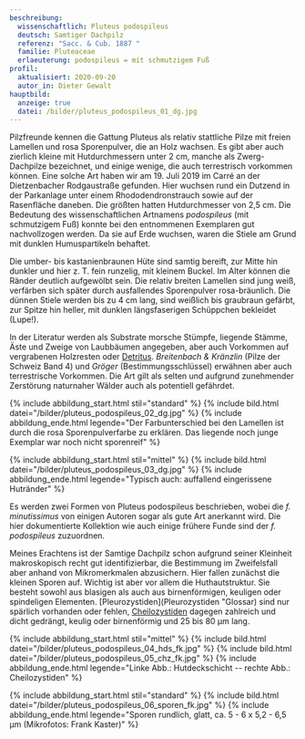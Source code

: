 ```yaml
---
beschreibung:
  wissenschaftlich: Pluteus podospileus
  deutsch: Samtiger Dachpilz
  referenz: "Sacc. & Cub. 1887 "
  familie: Pluteaceae
  erlaeuterung: podospileus = mit schmutzigem Fuß
profil:
  aktualisiert: 2020-09-20
  autor_in: Dieter Gewalt
hauptbild:
  anzeige: true
  datei: /bilder/pluteus_podospileus_01_dg.jpg
---
```

Pilzfreunde kennen die Gattung Pluteus als relativ stattliche Pilze mit freien Lamellen und rosa Sporenpulver, die an Holz wachsen. Es gibt aber auch zierlich kleine mit Hutdurchmessern unter 2 cm, manche als Zwerg-Dachpilze bezeichnet, und einige wenige, die auch terrestrisch vorkommen können. Eine solche Art haben wir am 19. Juli 2019 im Carré an der Dietzenbacher Rodgaustraße gefunden. Hier wuchsen rund ein Dutzend in der Parkanlage unter einem Rhododendronstrauch sowie auf der Rasenfläche daneben. Die größten hatten Hutdurchmesser von 2,5 cm. Die Bedeutung des wissenschaftlichen Artnamens *podospileus* (mit schmutzigem Fuß) konnte bei den entnommenen Exemplaren gut nachvollzogen werden. Da sie auf Erde wuchsen, waren die Stiele am Grund mit dunklen Humuspartikeln behaftet.

Die umber- bis kastanienbraunen Hüte sind samtig bereift, zur Mitte hin dunkler und hier z. T. fein runzelig, mit kleinem Buckel. Im Alter können die Ränder deutlich aufgewölbt sein. Die relativ breiten Lamellen sind jung weiß, verfärben sich später durch ausfallendes Sporenpulver rosa-bräunlich. Die dünnen Stiele werden bis zu 4 cm lang, sind weißlich bis graubraun gefärbt, zur Spitze hin heller, mit dunklen längsfaserigen Schüppchen bekleidet (Lupe!). 

In der Literatur werden als Substrate morsche Stümpfe, liegende Stämme, Äste und Zweige von Laubbäumen angegeben, aber auch Vorkommen auf vergrabenen Holzresten oder [Detritus](Detritus "Glossar"). *Breitenbach & Kränzlin* (Pilze der Schweiz Band 4) und *Gröger* (Bestimmungsschlüssel) erwähnen aber auch terrestrische Vorkommen. Die Art gilt als selten und aufgrund zunehmender Zerstörung naturnaher Wälder auch als potentiell gefährdet.

{% include abbildung_start.html stil="standard" %}
{% include bild.html datei="/bilder/pluteus_podospileus_02_dg.jpg" %}
{% include abbildung_ende.html legende="Der Farbunterschied bei den Lamellen ist durch die rosa Sporenpulverfarbe zu erklären. Das liegende noch junge Exemplar war noch nicht sporenreif" %}

{% include abbildung_start.html stil="mittel" %}
{% include bild.html datei="/bilder/pluteus_podospileus_03_dg.jpg" %}
{% include abbildung_ende.html legende="Typisch auch: auffallend eingerissene Hutränder" %}

Es werden zwei Formen von Pluteus podospileus beschrieben, wobei die *f. minutissimus* von einigen Autoren sogar als gute Art anerkannt wird. Die hier dokumentierte Kollektion wie auch einige frühere Funde sind der *f. podospileus* zuzuordnen.

Meines Erachtens ist der Samtige Dachpilz schon aufgrund seiner Kleinheit makroskopisch recht gut identifizierbar, die Bestimmung im Zweifelsfall aber anhand von Mikromerkmalen abzusichern. Hier fallen zunächst die kleinen Sporen auf. Wichtig ist aber vor allem die Huthautstruktur. Sie besteht sowohl aus blasigen als auch aus birnenförmigen, keuligen oder spindeligen Elementen. [Pleurozystiden](Pleurozystiden "Glossar) sind nur spärlich vorhanden oder fehlen, [Cheilozystiden](Cheilozystiden "Glossar") dagegen zahlreich und dicht gedrängt, keulig oder birnenförmig und 25 bis 80 µm lang.

{% include abbildung_start.html stil="mittel" %}
{% include bild.html datei="/bilder/pluteus_podospileus_04_hds_fk.jpg" %}
{% include bild.html datei="/bilder/pluteus_podospileus_05_chz_fk.jpg" %}
{% include abbildung_ende.html legende="Linke Abb.: Hutdeckschicht -- rechte Abb.: Cheilozystiden" %}

{% include abbildung_start.html stil="standard" %}
{% include bild.html datei="/bilder/pluteus_podospileus_06_sporen_fk.jpg" %}
{% include abbildung_ende.html legende="Sporen rundlich, glatt, ca. 5 - 6 x 5,2 - 6,5 µm      (Mikrofotos: Frank Kaster)" %}